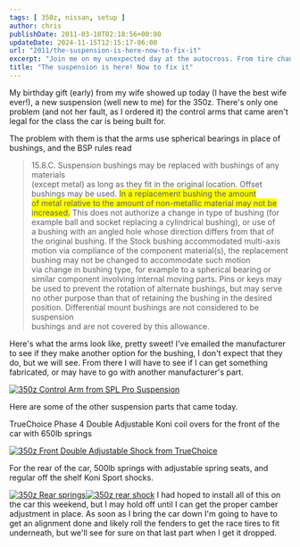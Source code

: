 ```yaml
---
tags: [ 350z, nissan, setup ]
author: chris
publishDate: 2011-03-10T02:18:56+00:00
updateDate: 2024-11-15T12:15:17-06:00
url: "2011/the-suspension-is-here-now-to-fix-it"
excerpt: "Join me on my unexpected day at the autocross. From tire changes to timing issues, enjoy the thrill of racing and celebrate a top-10 finish."
title: "The suspension is here! Now to fix it"
---
```


My birthday gift (early) from my wife showed up today (I have the best wife ever!), a new suspension (well new to me) for the 350z. There's only one problem (and not her fault, as I ordered it) the control arms that came aren't legal for the class the car is being built for.

The problem with them is that the arms use spherical bearings in place of bushings, and the BSP rules read   
<blockquote>   15.8.C. Suspension bushings may be replaced with bushings of any materials      <br />(except metal) as long as they fit in the original location. Offset       <br />bushings may be used. <font style="background-color: #ffff00">In a replacement bushing the amount        <br />of metal relative to the amount of non-metallic material may not be         <br />increased.</font> This does not authorize a change in type of bushing (for       <br />example ball and socket replacing a cylindrical bushing), or use of       <br />a bushing with an angled hole whose direction differs from that of       <br />the original bushing. If the Stock bushing accommodated multi-axis       <br />motion via compliance of the component material(s), the replacement       <br />bushing may not be changed to accommodate such motion       <br />via change in bushing type, for example to a spherical bearing or       <br />similar component involving internal moving parts. Pins or keys may       <br />be used to prevent the rotation of alternate bushings, but may serve       <br />no other purpose than that of retaining the bushing in the desired       <br />position. Differential mount bushings are not considered to be suspension       <br />bushings and are not covered by this allowance. </blockquote>  

Here's what the arms look like, pretty sweet! I've emailed the manufacturer to see if they make another option for the bushing, I don't expect that they do, but we will see. From there I will have to see if I can get something fabricated, or may have to go with another manufacturer's part.

<a title="350z Control Arm from SPL Pro Suspension" href="https://www.flickr.com/photos/17726343@N00/5513796701/"><img border="0" alt="350z Control Arm from SPL Pro Suspension" src="https://static.flickr.com/5293/5513796701_f2ee5a4d25.jpg" /></a>

Here are some of the other suspension parts that came today.

TrueChoice Phase 4 Double Adjustable Koni coil overs for the front of the car with 650lb springs

<a title="350z Front Double Adjustable Shock from TrueChoice" href="https://www.flickr.com/photos/17726343@N00/5514392224/"><img border="0" alt="350z Front Double Adjustable Shock from TrueChoice" src="https://static.flickr.com/5097/5514392224_2477fc61af_m.jpg" /></a>

For the rear of the car, 500lb springs with adjustable spring seats, and regular off the shelf Koni Sport shocks.

<a title="350z Rear springs" href="https://www.flickr.com/photos/17726343@N00/5513796525/"><img border="0" alt="350z Rear springs" src="https://static.flickr.com/5015/5513796525_a5ac164195_m.jpg" /></a><a title="350z rear shock" href="https://www.flickr.com/photos/17726343@N00/5514392412/"><img border="0" alt="350z rear shock" src="https://static.flickr.com/5212/5514392412_07144deee9_m.jpg" /></a>      I had hoped to install all of this on the car this weekend, but I may hold off until I can get the proper camber adjustment in place. As soon as I bring the car down I'm going to have to get an alignment done and likely roll the fenders to get the race tires to fit underneath, but we'll see for sure on that last part when I get it dropped.
